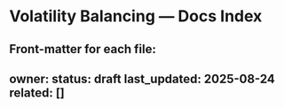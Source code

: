 # Volatility Balancing — Docs Index
Front-matter for each file:
---
owner: <team>
status: draft
last_updated: 2025-08-24
related: []
---
